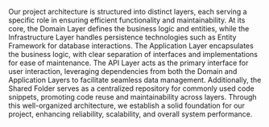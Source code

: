 Our project architecture is structured into distinct layers, each serving a specific role in ensuring efficient functionality and maintainability. 
At its core, the Domain Layer defines the business logic and entities, while the Infrastructure Layer handles persistence technologies such as Entity 
Framework for database interactions. The Application Layer encapsulates the business logic, with clear separation of interfaces and implementations 
for ease of maintenance. The API Layer acts as the primary interface for user interaction, leveraging dependencies from both the Domain and Application
Layers to facilitate seamless data management. Additionally, the Shared Folder serves as a centralized repository for commonly used code snippets, 
promoting code reuse and maintainability across layers. Through this well-organized architecture, we establish a solid foundation for our project, 
enhancing reliability, scalability, and overall system performance.
